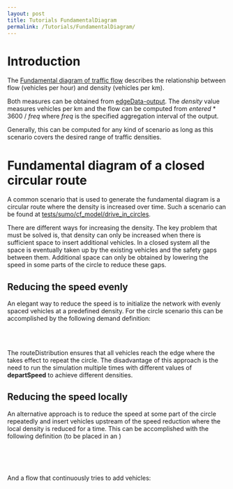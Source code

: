 ```yaml
---
layout: post
title: Tutorials FundamentalDiagram
permalink: /Tutorials/FundamentalDiagram/
---
```


Introduction
============

The [Fundamental diagram of traffic flow](https://en.wikipedia.org/wiki/Fundamental_diagram_of_traffic_flow) describes the relationship between flow (vehicles per hour) and density (vehicles per km).

Both measures can be obtained from [edgeData-output](/Simulation/Output/Lane-_or_Edge-based_Traffic_Measures "wikilink"). The *density* value measures vehicles per km and the flow can be computed from *entered* \* 3600 / *freq* where *freq* is the specified aggregation interval of the output.

Generally, this can be computed for any kind of scenario as long as this scenario covers the desired range of traffic densities.

Fundamental diagram of a closed circular route
==============================================

A common scenario that is used to generate the fundamental diagram is a circular route where the density is increased over time. Such a scenario can be found at [tests/sumo/cf_model/drive_in_circles](https://svn.code.sf.net/p/sumo/code/trunk/sumo/tests/sumo/cf_model/drive_in_circles/).

There are different ways for increasing the density. The key problem that must be solved is, that density can only be increased when there is sufficient space to insert additional vehicles. In a closed system all the space is eventually taken up by the existing vehicles and the safety gaps between them. Additional space can only be obtained by lowering the speed in some parts of the circle to reduce these gaps.

Reducing the speed evenly
-------------------------

An elegant way to reduce the speed is to initialize the network with evenly spaced vehicles at a predefined density. For the circle scenario this can be accomplished by the following demand definition:

`   `<routeDistribution id="startAnywhere">
`       `<route edges="6/1to7/1 7/1to8/1 8/1to9/1 9/1to10/1 10/1to1/1 1/1to2/1 2/1to3/1 3/1to4/1 4/1to5/1 5/1to6/1"/>
`       `<route edges="7/1to8/1 8/1to9/1 9/1to10/1 10/1to1/1 1/1to2/1 2/1to3/1 3/1to4/1 4/1to5/1 5/1to6/1"/>
`       `<route edges="8/1to9/1 9/1to10/1 10/1to1/1 1/1to2/1 2/1to3/1 3/1to4/1 4/1to5/1 5/1to6/1"/>
`       `<route edges="9/1to10/1 10/1to1/1 1/1to2/1 2/1to3/1 3/1to4/1 4/1to5/1 5/1to6/1"/>
`       `<route edges="10/1to1/1 1/1to2/1 2/1to3/1 3/1to4/1 4/1to5/1 5/1to6/1"/>
`       `<route edges="1/1to2/1 2/1to3/1 3/1to4/1 4/1to5/1 5/1to6/1"/>
`       `<route edges="2/1to3/1 3/1to4/1 4/1to5/1 5/1to6/1"/>
`       `<route edges="3/1to4/1 4/1to5/1 5/1to6/1"/>
`       `<route edges="4/1to5/1 5/1to6/1"/>
`       `<route edges="5/1to6/1"/>
`   `</routeDistribution>
`   `<flow id="0" type="default" route="startAnywhere" begin="0" end="3" period="0.001" departPos="last" departSpeed="15" departLane="free"/>

The routeDistribution ensures that all vehicles reach the edge where the takes effect to repeat the circle. The disadvantage of this approach is the need to run the simulation multiple times with different values of **departSpeed** to achieve different densities.

Reducing the speed locally
--------------------------

An alternative approach is to reduce the speed at some part of the circle repeatedly and insert vehicles upstream of the speed reduction where the local density is reduced for a time. This can be accomplished with the following definition (to be placed in an )

`   `<variableSpeedSign id="disturbance" lanes="10/1to1/1_0">
`       `<step time="2000" speed="1"/>
`       `<step time="2100"/>
`       `<step time="3000" speed="1"/>
`       `<step time="3100"/>
`       `<step time="4000" speed="1"/>
`       `<step time="4100"/>
`       `<step time="5000" speed="1"/>
`       `<step time="5200"/>
`       `<step time="6000" speed="1"/>
`       `<step time="6200"/>
`       `<step time="7000" speed="1"/>
`       `<step time="7200"/>
`       `<step time="8000" speed="1"/>
`       `<step time="8300"/>
`       `<step time="9000" speed="1"/>
`       `<step time="9300"/>
`       `<step time="10000" speed="1"/>
`       `<step time="10300"/>
`       `<step time="11000" speed="1"/>
`       `<step time="11400"/>
`       `<step time="12000" speed="1"/>
`       `<step time="12400"/>
`       `<step time="13000" speed="1"/>
`       `<step time="13400"/>
`   `</variableSpeedSign>

And a flow that continuously tries to add vehicles:

`   `<flow id="0" type="default" begin="0" end="60000" period="3" departPos="last" departSpeed="max" departLane="free">
`       `<route edges="1/1to2/1 2/1to3/1 3/1to4/1 4/1to5/1 5/1to6/1"/>
`   `</flow>